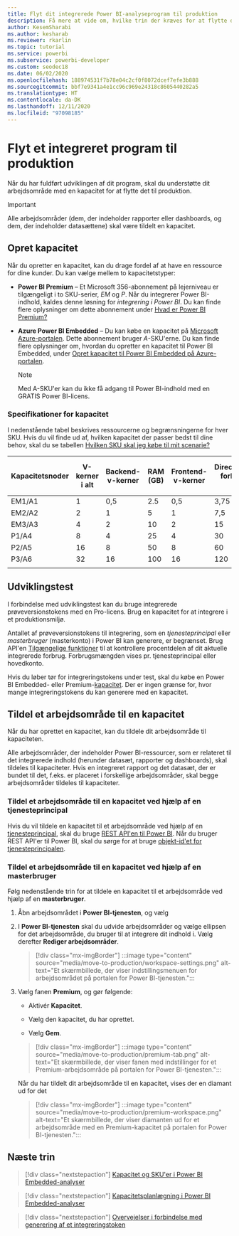```yaml
---
title: Flyt dit integrerede Power BI-analyseprogram til produktion
description: Få mere at vide om, hvilke trin der kræves for at flytte dit Power BI-program til produktion.
author: KesemSharabi
ms.author: kesharab
ms.reviewer: rkarlin
ms.topic: tutorial
ms.service: powerbi
ms.subservice: powerbi-developer
ms.custom: seodec18
ms.date: 06/02/2020
ms.openlocfilehash: 188974531f7b78e04c2cf0f8072dcef7efe3b888
ms.sourcegitcommit: bbf7e9341a4e1cc96c969e24318c8605440282a5
ms.translationtype: HT
ms.contentlocale: da-DK
ms.lasthandoff: 12/11/2020
ms.locfileid: "97098185"
---
```

# <a name="move-your-embedded-app-to-production"></a>Flyt et integreret program til produktion

Når du har fuldført udviklingen af dit program, skal du understøtte dit arbejdsområde med en kapacitet for at flytte det til produktion.

> [!Important]
> Alle arbejdsområder (dem, der indeholder rapporter eller dashboards, og dem, der indeholder datasættene) skal være tildelt en kapacitet.

## <a name="create-a-capacity"></a>Opret kapacitet

Når du opretter en kapacitet, kan du drage fordel af at have en ressource for dine kunder. Du kan vælge mellem to kapacitetstyper:

* **Power BI Premium** – Et Microsoft 356-abonnement på lejerniveau er tilgængeligt i to SKU-serier, *EM* og *P*. Når du integrerer Power BI-indhold, kaldes denne løsning for *integrering i Power BI*. Du kan finde flere oplysninger om dette abonnement under [Hvad er Power BI Premium?](../../admin/service-premium-what-is.md)

* **Azure Power BI Embedded** – Du kan købe en kapacitet på [Microsoft Azure-portalen](https://portal.azure.com). Dette abonnement bruger *A*-SKU'erne. Du kan finde flere oplysninger om, hvordan du opretter en kapacitet til Power BI Embedded, under [Opret kapacitet til Power BI Embedded på Azure-portalen](azure-pbie-create-capacity.md).

    > [!NOTE]
    > Med A-SKU'er kan du ikke få adgang til Power BI-indhold med en GRATIS Power BI-licens.

### <a name="capacity-specifications"></a>Specifikationer for kapacitet

I nedenstående tabel beskrives ressourcerne og begrænsningerne for hver SKU. Hvis du vil finde ud af, hvilken kapacitet der passer bedst til dine behov, skal du se tabellen [Hvilken SKU skal jeg købe til mit scenarie?](./embedded-faq.md#which-solution-should-i-choose)

| Kapacitetsnoder | V-kerner i alt | Backend-v-kerner | RAM (GB) | Frontend-v-kerner | DirectQuery/direkte forbindelser (pr. sek.) | Parallel opdatering af modeller |
| --- | --- | --- | --- | --- | --- | --- |
| EM1/A1 | 1 | 0,5 | 2.5 | 0,5 | 3,75 | 1 |
| EM2/A2 | 2 | 1 | 5 | 1 | 7,5 | 2 |
| EM3/A3 | 4 | 2 | 10 | 2 | 15 | 3 |
| P1/A4 | 8 | 4 | 25 | 4 | 30 | 6 |
| P2/A5 | 16 | 8 | 50 | 8 | 60 | 12 |
| P3/A6 | 32 | 16 | 100 | 16 | 120 | 24 |
| | | | | | | |

## <a name="development-testing"></a>Udviklingstest

I forbindelse med udviklingstest kan du bruge integrerede prøveversionstokens med en Pro-licens. Brug en kapacitet for at integrere i et produktionsmiljø.

Antallet af prøveversionstokens til integrering, som en *tjenesteprincipal* eller *masterbruger* (masterkonto) i Power BI kan generere, er begrænset. Brug API'en [Tilgængelige funktioner](/rest/api/power-bi/availablefeatures/getavailablefeatures) til at kontrollere procentdelen af dit aktuelle integrerede forbrug. Forbrugsmængden vises pr. tjenesteprincipal eller hovedkonto.

Hvis du løber tør for integreringstokens under test, skal du købe en Power BI Embedded- eller Premium-[kapacitet](embedded-capacity.md). Der er ingen grænse for, hvor mange integreringstokens du kan generere med en kapacitet.

## <a name="assign-a-workspace-to-a-capacity"></a>Tildel et arbejdsområde til en kapacitet

Når du har oprettet en kapacitet, kan du tildele dit arbejdsområde til kapaciteten.

Alle arbejdsområder, der indeholder Power BI-ressourcer, som er relateret til det integrerede indhold (herunder datasæt, rapporter og dashboards), skal tildeles til kapaciteter. Hvis en integreret rapport og det datasæt, der er bundet til det, f.eks. er placeret i forskellige arbejdsområder, skal begge arbejdsområder tildeles til kapaciteter.

### <a name="assign-a-workspace-to-a-capacity-using-a-service-principal"></a>Tildel et arbejdsområde til en kapacitet ved hjælp af en tjenesteprincipal

Hvis du vil tildele en kapacitet til et arbejdsområde ved hjælp af en [tjenesteprincipal](embed-service-principal.md), skal du bruge [REST API'en til Power BI](/rest/api/power-bi/capacities/groups_assigntocapacity). Når du bruger REST API'er til Power BI, skal du sørge for at bruge [objekt-id'et for tjenesteprincipalen](embed-service-principal.md).

### <a name="assign-a-workspace-to-a-capacity-using-a-master-user"></a>Tildel et arbejdsområde til en kapacitet ved hjælp af en masterbruger

Følg nedenstående trin for at tildele en kapacitet til et arbejdsområde ved hjælp af en **masterbruger**.

1. Åbn arbejdsområdet i **Power BI-tjenesten**, og vælg 

1. I **Power BI-tjenesten** skal du udvide arbejdsområder og vælge ellipsen for det arbejdsområde, du bruger til at integrere dit indhold i. Vælg derefter **Rediger arbejdsområder**.

    >[!div class="mx-imgBorder"]
    >:::image type="content" source="media/move-to-production/workspace-settings.png" alt-text="Et skærmbillede, der viser indstillingsmenuen for arbejdsområdet på portalen for Power BI-tjenesten.":::

2. Vælg fanen **Premium**, og gør følgende:

    * Aktivér **Kapacitet**.

    * Vælg den kapacitet, du har oprettet.

    * Vælg **Gem**.

    >[!div class="mx-imgBorder"]
    >:::image type="content" source="media/move-to-production/premium-tab.png" alt-text="Et skærmbillede, der viser fanen med indstillinger for et Premium-arbejdsområde på portalen for Power BI-tjenesten.":::

    Når du har tildelt dit arbejdsområde til en kapacitet, vises der en diamant ud for det 

    >[!div class="mx-imgBorder"]
    >:::image type="content" source="media/move-to-production/premium-workspace.png" alt-text="Et skærmbillede, der viser diamanten ud for et arbejdsområde med en Premium-kapacitet på portalen for Power BI-tjenesten.":::

## <a name="next-steps"></a>Næste trin

>[!div class="nextstepaction"]
>[Kapacitet og SKU'er i Power BI Embedded-analyser](embedded-capacity.md)

>[!div class="nextstepaction"]
>[Kapacitetsplanlægning i Power BI Embedded-analyser](embedded-capacity-planning.md)

>[!div class="nextstepaction"]
>[Overvejelser i forbindelse med generering af et integreringstoken](generate-embed-token.md)